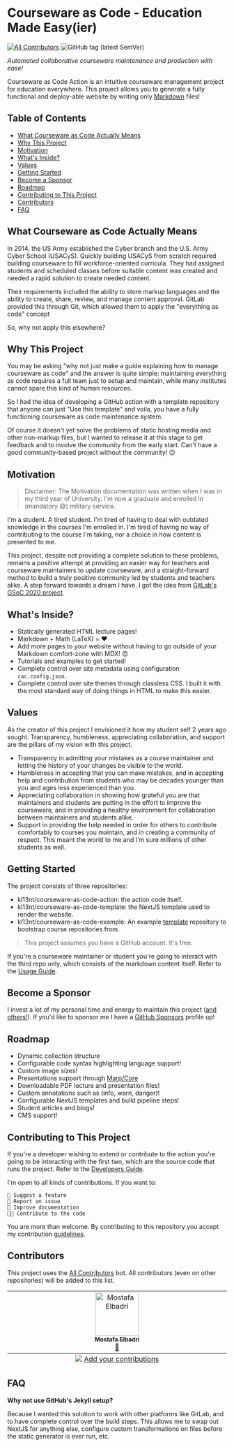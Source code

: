  <!-- no toc -->

# Courseware as Code - Education Made Easy(ier)

[![All Contributors](https://img.shields.io/github/all-contributors/kl13nt/courseware-as-code-action?color=ee8449&style=flat)](#contributors)
![GitHub tag (latest SemVer)](https://img.shields.io/github/v/tag/kl13nt/courseware-as-code-action?sort=semver)

_Automated collaborative courseware maintenance and production with ease!_

Courseware as Code Action is an intuitive courseware management project for
education everywhere. This project allows you to generate a fully functional and
deploy-able website by writing only [Markdown] files!

## Table of Contents

- [What Courseware as Code Actually Means](#what-courseware-as-code-actually-means)
- [Why This Project](#why-this-project)
- [Motivation](#motivation)
- [What's Inside?](#whats-inside)
- [Values](#values)
- [Getting Started](#getting-started)
- [Become a Sponsor](#become-a-sponsor)
- [Roadmap](#roadmap)
- [Contributing to This Project](#contributing-to-this-project)
- [Contributors](#contributors)
- [FAQ](#faq)

## What Courseware as Code Actually Means

In 2014, the US Army established the Cyber branch and the U.S. Army Cyber School
(USACyS). Quickly building USACyS from scratch required building courseware to
fill workforce-oriented curricula. They had assigned students and scheduled
classes before suitable content was created and needed a rapid solution to
create needed content.

Their requirements included the ability to store markup languages and the
ability to create, share, review, and manage content approval. GitLab provided
this through Git, which allowed them to apply the "everything as code" concept

So, why not apply this elsewhere?

## Why This Project

You may be asking "why not just make a guide explaining how to manage courseware
as code" and the answer is quite simple: maintaining everything as code requires
a full team just to setup and maintain, while many institutes cannot spare this
kind of human resources.

So I had the idea of developing a GitHub action with a template repository that
anyone can just "Use this template" and voila, you have a fully functioning
courseware as code maintenance system.

Of course it doesn't yet solve the problems of static hosting media and other
non-markup files, but I wanted to release it at this stage to get feedback and
to involve the community from the early start. Can't have a good community-based
project without the community! 😉

## Motivation

> Disclaimer: The Motivation documentation was written when I was in my third
> year of University. I'm now a graduate and enrolled in (mandatory 😅) military
> service.

I'm a student. A tired student. I'm tired of having to deal with outdated
knowledge in the courses I'm enrolled in. I'm tired of having no way of
contributing to the course I'm taking, nor a choice in how content is presented
to me.

This project, despite not providing a complete solution to these problems,
remains a positive attempt at providing an easier way for teachers and
courseware maintainers to update courseware, and a straight-forward method to
build a truly positive community led by students and teachers alike. A step
forward towards a dream I have. I got the idea from [GitLab's GSoC 2020
project].

## What's Inside?

- Statically generated HTML lecture pages!
- Markdown + Math (LaTeX) = ❤️
- Add more pages to your website without having to go outside of your Markdown
  comfort-zone with MDX! 😍
- Tutorials and examples to get started!
- Complete control over site metadata using configuration `cac.config.json`.
- Complete control over site themes through classless CSS. I built it with the
  most standard way of doing things in HTML to make this easier.

## Values

As the creator of this project I envisioned it how my student self 2 years ago
sought. Transparency, humbleness, appreciating collaboration, and support are
the pillars of my vision with this project.

- Transparency in admitting your mistakes as a course maintainer and letting the
  history of your changes be visible to the world.
- Humbleness in accepting that you can make mistakes, and in accepting help and
  contribution from students who may be decades younger than you and ages less
  experienced than you.
- Appreciating collaboration in showing how grateful you are that maintainers
  and students are putting in the effort to improve the courseware, and in
  providing a healthy environment for collaboration between maintainers and
  students alike.
- Support in providing the help needed in order for others to contribute comfortably
  to courses you maintain, and in creating a community of respect. This meant
  the world to me and I'm sure millions of other students as well.

## Getting Started

The project consists of three repositories:

- kl13nt/courseware-as-code-action: the action code itself.
- kl13nt/courseware-as-code-template: the NextJS template used to render the website.
- kl13nt/courseware-as-code-example: An example [template] repository to
  bootstrap course repositories from.

> This project assumes you have a GitHub account. It's free.

If you're a courseware maintainer or student you're going to interact with the
third repo only, which consists of the markdown content itself. Refer to the
[Usage Guide].

## Become a Sponsor

I invest a lot of my personal time and energy to maintain this project ([and
others!](https://github.com/KL13NT/)). If you'd like to sponsor me I have a
[GitHub Sponsors] profile up!

## Roadmap

- Dynamic collection structure
- Configurable code syntax highlighting language support!
- Custom image sizes!
- Presentations support through
  [Marp/Core](https://github.com/marp-team/marp-core)
- Downloadable PDF lecture and presentation files!
- Custom annotations such as (info, warn, danger)!
- Configurable NextJS templates and build pipeline steps!
- Student articles and blogs!
- CMS support!

## Contributing to This Project

If you're a developer wishing to extend or contribute to the action you're going
to be interacting with the first two, which are the source code that runs the
project. Refer to the [Developers Guide].

I'm open to all kinds of contributions. If you want to:

    🚀 Suggest a feature
    🐛 Report an issue
    📖 Improve documentation
    👩‍💻 Contribute to the code

You are more than welcome. By contributing to this repository you accept my
contribution [guidelines](CONTRIBUTING.md).

## Contributors

This project uses the [All Contributors] bot. All contributors (even on other repositories) will be added to this list.

<!-- ALL-CONTRIBUTORS-LIST:START - Do not remove or modify this section -->
<!-- prettier-ignore-start -->
<!-- markdownlint-disable -->
<table>
  <tbody>
    <tr>
      <td align="center" valign="top" width="14.28%"><a href="https://github.com/0xmostafam"><img src="https://avatars.githubusercontent.com/u/43635184?v=4?s=100" width="100px;" alt="Mostafa Elbadri"/><br /><sub><b>Mostafa Elbadri</b></sub></a><br /><a href="https://github.com/KL13NT/courseware-as-code-action/commits?author=0xmostafam" title="Documentation">📖</a></td>
    </tr>
  </tbody>
  <tfoot>
    <tr>
      <td align="center" size="13px" colspan="7">
        <img src="https://raw.githubusercontent.com/all-contributors/all-contributors-cli/1b8533af435da9854653492b1327a23a4dbd0a10/assets/logo-small.svg">
          <a href="https://all-contributors.js.org/docs/en/bot/usage">Add your contributions</a>
        </img>
      </td>
    </tr>
  </tfoot>
</table>

<!-- markdownlint-restore -->
<!-- prettier-ignore-end -->

<!-- ALL-CONTRIBUTORS-LIST:END -->

## FAQ

**Why not use GitHub's Jekyll setup?**

Because I wanted this solution to work with other platforms like GitLab, and to
have complete control over the build steps. This allows me to swap out NextJS
for anything else, configure custom transformations on files before the static
generator is ever run, etc.

[contribution guide]: CONTRIBUTING.md
[gitlab's gsoc 2020 project]: https://gitlab.com/gitlab-com/marketing/community-relations/education-program/general/-/issues/88
[markdown]: https://github.com/adam-p/markdown-here/wiki/Markdown-Cheatsheet#links
[template]: https://docs.github.com/en/repositories/creating-and-managing-repositories/creating-a-repository-from-a-template
[usage guide]: ./docs/usage.md
[developers guide]: ./docs/technical.md
[all contributors]: https://allcontributors.org/docs/en/bot/usage
[github sponsors]: https://github.com/sponsors/KL13NT
